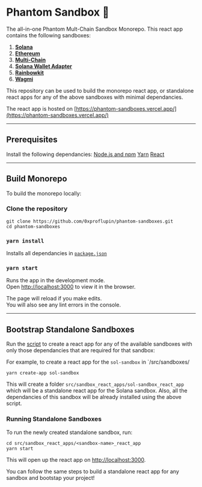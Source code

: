 # Phantom Sandbox 👻

The all-in-one Phantom Mult-Chain Sandbox Monorepo. This react app contains the following sandboxes:

1. [**Solana**](src/sandboxes/sol-sandbox)
2. [**Ethereum**](src/sandboxes/eth-sandbox)
3. [**Multi-Chain**](src/sandboxes/multi-chain-sandbox)
4. [**Solana Wallet Adapter**](src/sandboxes/adapter-sandbox)
5. [**Rainbowkit**](src/sandboxes/rainbowkit-sandbox)
6. [**Wagmi**](src/sandboxes/wagmi-sandbox)

This repository can be used to build the monorepo react app, or standalone react apps for any of the above sandboxes with minimal dependancies.

The react app is hosted on [https://phantom-sandboxes.vercel.app/](https://phantom-sandboxes.vercel.app/)

---

## Prerequisites
Install the following dependancies:
[Node.js and npm](https://nodejs.org/en/download)
[Yarn](https://classic.yarnpkg.com/lang/en/docs/install/#mac-stable)
[React](https://react.dev/learn/installation)

---

## Build Monorepo
To build the monorepo locally:

### Clone the repository
```
git clone https://github.com/0xproflupin/phantom-sandboxes.git
cd phantom-sandboxes
```

### `yarn install`
Installs all dependancies in [`package.json`](package.json)

### `yarn start`

Runs the app in the development mode.\
Open [http://localhost:3000](http://localhost:3000) to view it in the browser.

The page will reload if you make edits.\
You will also see any lint errors in the console.

---

## Bootstrap Standalone Sandboxes
Run the [script](scripts/create-react-app-from-sandbox.sh) to create a react app for any of the available sandboxes with only those dependancies that are required for that sandbox:

For example, to create a react app for the `sol-sandbox` in `/src/sandboxes/
```
yarn create-app sol-sandbox
```

This will create a folder `src/sandbox_react_apps/sol-sandbox_react_app` which will be a standalone react app for the Solana sandbox. Also, all the dependancies of this sandbox will be already installed using the above script.

### Running Standalone Sandboxes
To run the newly created standalone sandbox, run:

```
cd src/sandbox_react_apps/<sandbox-name>_react_app
yarn start
```

This will open up the react app on [http://localhost:3000](http://localhost:3000).

You can follow the same steps to build a standalone react app for any sandbox and bootstap your project!